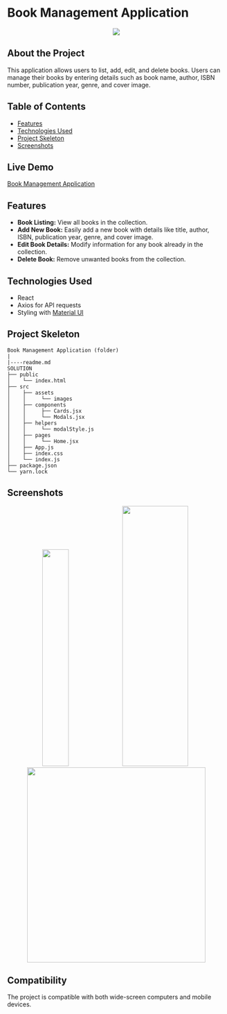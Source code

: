 # Book Management Application

<div align="center">
  <img src="./src/assets/blog-app.gif" />
</div>

## About the Project

This application allows users to list, add, edit, and delete books. Users can manage their books by entering details such as book name, author, ISBN number, publication year, genre, and cover image.

## Table of Contents

- [Features](#features)
- [Technologies Used](#technologies-used)
- [Project Skeleton](#project-skeleton)
- [Screenshots](#screenshots)

## Live Demo

[Book Management Application](https://library-fe-two.vercel.app/)

## Features

- **Book Listing:** View all books in the collection.
- **Add New Book:** Easily add a new book with details like title, author, ISBN, publication year, genre, and cover image.
- **Edit Book Details:** Modify information for any book already in the collection.
- **Delete Book:** Remove unwanted books from the collection.

## Technologies Used

- React
- Axios for API requests
- Styling with [Material UI](https://mui.com/)

## Project Skeleton

```
Book Management Application (folder)
|
|----readme.md         
SOLUTION
├── public
│    └── index.html
├── src
│    ├── assets
│    │     └── images
│    ├── components  
│    │     ├── Cards.jsx       
│    │     └── Modals.jsx  
│    ├── helpers
│    │     └── modalStyle.js
│    ├── pages  
│    │     └── Home.jsx 
│    ├── App.js
│    ├── index.css
│    └── index.js
├── package.json
└── yarn.lock
```

## Screenshots

<div align="center">
  <img src="./src/assets/Screenshot_1.jpg"  width="35%" height="500" />
  <img src="./src/assets/Screenshot_2.jpg"  width="55%" height="600" />
  <img src="./src/assets/Screenshot_3.jpg"  width="90.5%" height="450" />
</div>

## Compatibility

The project is compatible with both wide-screen computers and mobile devices.